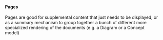 #### Pages 

Pages are good for supplemental content that just needs to be
displayed, or as a summary mechanism to group together a bunch of
different more specialized rendering of the documents (e.g. a
Diagram or a Concept model)
